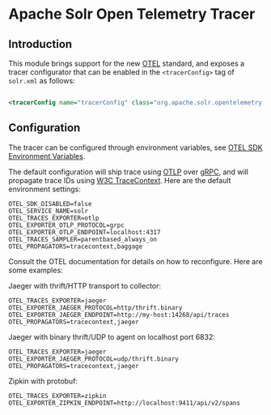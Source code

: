 Apache Solr Open Telemetry Tracer
=====================================

Introduction
------------
This module brings support for the new [OTEL](https://opentelemetry.io) standard,
and exposes a tracer configurator that can be enabled in the
`<tracerConfig>` tag of `solr.xml` as follows:

```xml

<tracerConfig name="tracerConfig" class="org.apache.solr.opentelemetry.OtelTracerConfigurator"/>
```

Configuration
-------------
The tracer can be configured through environment variables, see [OTEL SDK Environment Variables](https://opentelemetry.io/docs/reference/specification/sdk-environment-variables/).

The default configuration will ship trace using [OTLP](https://opentelemetry.io/docs/reference/specification/protocol/) over [gRPC](https://grpc.io), and will propagate trace IDs using [W3C TraceContext](https://www.w3.org/TR/trace-context/). Here are the default environment settings:  

```
OTEL_SDK_DISABLED=false
OTEL_SERVICE_NAME=solr
OTEL_TRACES_EXPORTER=otlp
OTEL_EXPORTER_OTLP_PROTOCOL=grpc
OTEL_EXPORTER_OTLP_ENDPOINT=localhost:4317
OTEL_TRACES_SAMPLER=parentbased_always_on
OTEL_PROPAGATORS=tracecontext,baggage
```

Consult the OTEL documentation for details on how to reconfigure. Here are some examples:

Jaeger with thrift/HTTP transport to collector:

```
OTEL_TRACES_EXPORTER=jaeger
OTEL_EXPORTER_JAEGER_PROTOCOL=http/thrift.binary
OTEL_EXPORTER_JAEGER_ENDPOINT=http://my-host:14268/api/traces
OTEL_PROPAGATORS=tracecontext,jaeger
```

Jaeger with binary thrift/UDP to agent on localhost port 6832:

```
OTEL_TRACES_EXPORTER=jaeger
OTEL_EXPORTER_JAEGER_PROTOCOL=udp/thrift.binary
OTEL_PROPAGATORS=tracecontext,jaeger
```

Zipkin with protobuf:

```
OTEL_TRACES_EXPORTER=zipkin
OTEL_EXPORTER_ZIPKIN_ENDPOINT=http://localhost:9411/api/v2/spans
```
